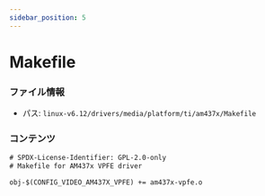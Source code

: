 ```yaml
---
sidebar_position: 5
---
```

# Makefile

### ファイル情報

- パス: `linux-v6.12/drivers/media/platform/ti/am437x/Makefile`

### コンテンツ

```txt
# SPDX-License-Identifier: GPL-2.0-only
# Makefile for AM437x VPFE driver

obj-$(CONFIG_VIDEO_AM437X_VPFE) += am437x-vpfe.o

```
